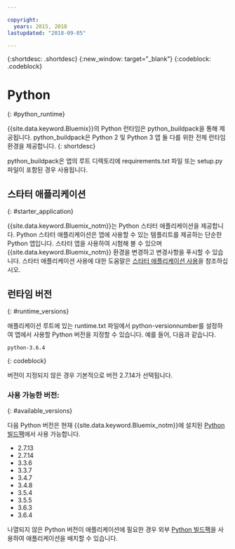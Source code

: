 ```yaml
---

copyright:
  years: 2015, 2018
lastupdated: "2018-09-05"

---
```


{:shortdesc: .shortdesc}
{:new_window: target="_blank"}
{:codeblock: .codeblock}

# Python
{: #python_runtime}

{{site.data.keyword.Bluemix}}의 Python 런타임은 python_buildpack을 통해 제공됩니다.
python_buildpack은 Python 2 및 Python 3 앱 둘 다를 위한 전체 런타임 환경을 제공합니다.
{: shortdesc}

python_buildpack은 앱의 루트 디렉토리에 requirements.txt 파일 또는 setup.py 파일이 포함된 경우 사용됩니다.

## 스타터 애플리케이션
{: #starter_application}

{{site.data.keyword.Bluemix_notm}}는 Python 스타터 애플리케이션을 제공합니다.  Python 스타터 애플리케이션은 앱에 사용할 수 있는 템플리트를 제공하는 단순한 Python 앱입니다. 스타터 앱을 사용하여 시험해 볼 수 있으며 {{site.data.keyword.Bluemix_notm}} 환경을 변경하고 변경사항을 푸시할 수
있습니다.  스타터 애플리케이션 사용에 대한 도움말은 [스타터 애플리케이션 사용](docs/runtimes-common/starter_app_usage.html)을 참조하십시오.

## 런타임 버전
{: #runtime_versions}

애플리케이션 루트에 있는 runtime.txt 파일에서 python-versionnumber를 설정하여 앱에서 사용할 Python 버전을 지정할 수 있습니다. 예를 들어, 다음과 같습니다.

```
python-3.6.4
```
{: codeblock}

버전이 지정되지 않은 경우 기본적으로 버전 2.7.14가 선택됩니다.

### 사용 가능한 버전:
{: #available_versions}

다음 Python 버전은 현재
{{site.data.keyword.Bluemix_notm}}에 설치된 [Python 빌드팩](https://github.com/cloudfoundry/python-buildpack/releases/tag/v1.6.11)에서 사용
가능합니다.

* 2.7.13
* 2.7.14
* 3.3.6
* 3.3.7
* 3.4.7
* 3.4.8
* 3.5.4
* 3.5.5
* 3.6.3
* 3.6.4

나열되지 않은 Python 버전이 애플리케이션에 필요한 경우
외부
[Python 빌드팩](https://github.com/cloudfoundry/python-buildpack)을 사용하여 애플리케이션을 배치할 수
있습니다.
